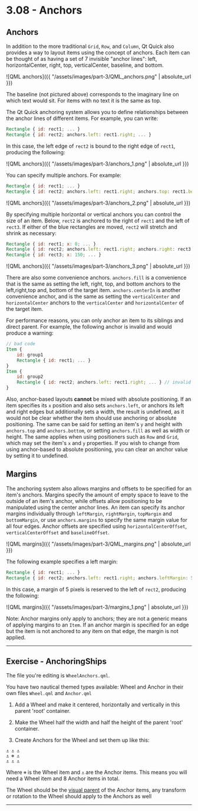 # 3.08 - Anchors

## Anchors

In addition to the more traditional `Grid`, `Row`, and `Column`, Qt Quick also provides a way to layout items using the concept of anchors. Each item can be thought of as having a set of 7 invisible "anchor lines": left, horizontalCenter, right, top, verticalCenter, baseline, and bottom.

![QML anchors]({{ "/assets/images/part-3/QML_anchors.png" | absolute_url }})

The baseline (not pictured above) corresponds to the imaginary line on which text would sit. For items with no text it is the same as top.

The Qt Quick anchoring system allows you to define relationships between the anchor lines of different items. For example, you can write:

```qml
Rectangle { id: rect1; ... }
Rectangle { id: rect2; anchors.left: rect1.right; ... }
```

In this case, the left edge of `rect2` is bound to the right edge of `rect1`, producing the following:

![QML anchors]({{ "/assets/images/part-3/anchors_1.png" | absolute_url }})

You can specify multiple anchors. For example:

```qml
Rectangle { id: rect1; ... }
Rectangle { id: rect2; anchors.left: rect1.right; anchors.top: rect1.bottom; ... }
```

![QML anchors]({{ "/assets/images/part-3/anchors_2.png" | absolute_url }})

By specifying multiple horizontal or vertical anchors you can control the size of an item. Below, `rect2` is anchored to the right of `rect1` and the left of `rect3`. If either of the blue rectangles are moved, `rect2` will stretch and shrink as necessary:

```qml
Rectangle { id: rect1; x: 0; ... }
Rectangle { id: rect2; anchors.left: rect1.right; anchors.right: rect3.left; ... }
Rectangle { id: rect3; x: 150; ... }
```

![QML anchors]({{ "/assets/images/part-3/anchors_3.png" | absolute_url }})

There are also some convenience anchors. `anchors.fill` is a convenience that is the same as setting the left, right, top, and bottom anchors to the left,right,top and, bottom of the target item. `anchors.centerIn` is another convenience anchor, and is the same as setting the `verticalCenter` and `horizontalCenter` anchors to the `verticalCenter` and `horizontalCenter` of the target item.

For performance reasons, you can only anchor an item to its siblings and direct parent. For example, the following anchor is invalid and would produce a warning:

```qml
// bad code
Item {
    id: group1
    Rectangle { id: rect1; ... }
}
Item {
    id: group2
    Rectangle { id: rect2; anchors.left: rect1.right; ... } // invalid anchor!
}
```

Also, anchor-based layouts **cannot** be mixed with absolute positioning. If an item specifies its `x` position and also sets `anchors.left`, or anchors its left and right edges but additionally sets a width, the result is undefined, as it would not be clear whether the item should use anchoring or absolute positioning. The same can be said for setting an item's `y` and height with `anchors.top` and `anchors.bottom`, or setting `anchors.fill` as well as width or height. The same applies when using positioners such as `Row` and `Grid`, which may set the item's `x` and `y` properties. If you wish to change from using anchor-based to absolute positioning, you can clear an anchor value by setting it to undefined.

## Margins

The anchoring system also allows margins and offsets to be specified for an item's anchors. Margins specify the amount of empty space to leave to the outside of an item's anchor, while offsets allow positioning to be manipulated using the center anchor lines. An item can specify its anchor margins individually through `leftMargin`, `rightMargin`, `topMargin` and `bottomMargin`, or use `anchors.margins` to specify the same margin value for all four edges. Anchor offsets are specified using `horizontalCenterOffset`, `verticalCenterOffset` and `baselineOffset`.

![QML margins]({{ "/assets/images/part-3/QML_margins.png" | absolute_url }})

The following example specifies a left margin:

```qml
Rectangle { id: rect1; ... }
Rectangle { id: rect2; anchors.left: rect1.right; anchors.leftMargin: 5; ... }
```

In this case, a margin of 5 pixels is reserved to the left of `rect2`, producing the following:

![QML margins]({{ "/assets/images/part-3/margins_1.png" | absolute_url }})

Note: Anchor margins only apply to anchors; they are not a generic means of applying margins to an `Item`. If an anchor margin is specified for an edge but the item is not anchored to any item on that edge, the margin is not applied.

***

## Exercise - AnchoringShips

The file you're editing is `WheelAnchors.qml`.

You have two nautical themed types available: Wheel and Anchor in their own files `Wheel.qml` and `Anchor.qml`

1. Add a Wheel and make it centered, horizontally and vertically in this parent 'root' container.

2. Make the Wheel half the width and half the height of the parent 'root' container.

3. Create Anchors for the Wheel and set them up like this:

```
⚓ ⚓ ⚓
⚓ ☸️ ⚓
⚓ ⚓ ⚓
```

Where `☸️` is the Wheel item and `⚓` are the Anchor items.
This means you will need a Wheel item and 8 Anchor items in total.

The Wheel should be the [visual parent](https://doc.qt.io/qt-5/qtquick-visualcanvas-visualparent.html)
of the Anchor items, any transform or rotation to the Wheel should apply to the Anchors as well

***

